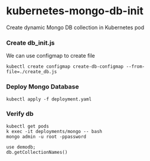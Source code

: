 # kubernetes-mongo-db-init
Create dynamic Mongo DB collection in Kubernetes pod


### Create db_init.js 

We can use configmap to create file

```
kubectl create configmap create-db-configmap --from-file=./create_db.js
```



### Deploy Mongo Database

```
kubectl apply -f deployment.yaml
```
### Verify db

```
kubectl get pods
k exec -it deployments/mongo -- bash
mongo admin -u root -ppassword

use demodb;
db.getCollectionNames()

```